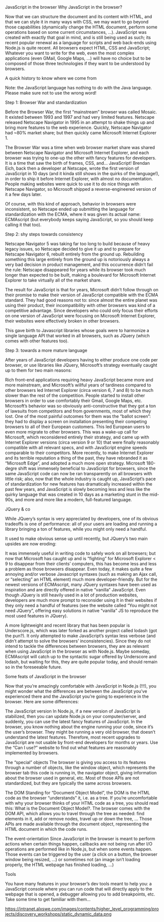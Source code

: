 JavaScript in the browser
Why JavaScript in the browser?

Now that we can structure the document and its content with HTML, and that we can style it in many ways with CSS, we may want to go beyond those capabilities (dynamically change the HTML document, perform some operations based on some current circumstances, …). JavaScript was created with exactly that goal in mind, and is still being used as such; its recent popular renewal as a language for scripts and web back-ends using Node.js is quite recent. All browsers expect HTML, CSS and JavaScript; Whatever you want to write for the web, even the most complex applications (even GMail, Google Maps, …) will have no choice but to be composed of those three technologies if they want to be understood by browsers.

A quick history to know where we come from

Note: the JavaScript language has nothing to do with the Java language. Please make sure not to use the wrong word!

Step 1: Browser War and standardization

Before the Browser War, the first “mainstream” browser was called Mosaic. It existed between 1993 and 1997 and had very limited features. Netscape released Netscape Navigator in 1995 in an attempt to shake things up and bring more features to the web experience. Quickly, Netscape Navigator had ~80% market share; but then quickly came Microsoft Internet Explorer 1.

The Browser War was a time when web browser market share was shared between Netscape Navigator and Microsoft Internet Explorer, and each browser was trying to one-up the other with fancy features for developers. It is a time that saw the birth of frames, CSS, and… JavaScript! Brendan Eich, back then a developer at Netscape, wrote the first version of JavaScript in 10 days (and it kinda still shows in the quirks of the language!), in order to ship it before Internet Explorer, with almost no documentation. People making websites were quick to use it to do nice things with Netscape Navigator, so Microsoft shipped a reverse-engineered version of it a few days later.

Of course, with this kind of approach, behavior in browsers were inconsistent, so Netscape ended up submitting the language for standardization with the ECMA, where it was given its actual name: ECMAscript (but everybody keeps saying JavaScript, so you should keep calling it that too).

Step 2: shy steps towards consistency

Netscape Navigator 5 was taking far too long to build because of heavy legacy issues, so Netscape decided to give it up and to prepare for Netscape Navigator 6, rebuilt entirely from the ground up. Rebuilding something this large entirely from the ground up is notoriously always a very bad decision in product management, and this occurrence didn’t fail the rule: Netscape disappeared for years while its browser took much longer than expected to be built, making a boulevard for Microsoft Internet Explorer to take virtually all of the market share.

The result for JavaScript is that for years, Microsoft didn’t follow through on their promise to make their version of JavaScript compatible with the ECMA standard. They had good reasons not to: since almost the entire planet was using their product, their incompatibility with other browsers was kind of a competitive advantage. Since developers who could only focus their efforts on one version of JavaScript were focusing on Microsoft Internet Explorer, their websites were effectively broken in other browsers.

This gave birth to Javascript libraries whose goals were to harmonize a single language API that worked in all browsers, such as JQuery (which comes with other features too).

Step 3: towards a more mature language

After years of JavaScript developers having to either produce one code per browser, or use libraries like JQuery, Microsoft’s strategy eventually caught up to them for two main reasons:

Rich front-end applications requiring heavy JavaScript became more and more mainstream, and Microsoft’s willful years of tardiness compared to other browsers led Internet Explorer (circa version 6, 7 and 8) to be much slower than the rest of the competition. People started to install other browsers in order to use comfortably their Gmail, Google Maps, etc.
Microsoft’s behavior was so obviously anti-constructive that they got a ton of lawsuits from competitors and from governments, most of which they lost. One of the most painful outcomes for them was the “ballot screen”: they had to display a screen on installation presenting their competing browsers to all of their European customers. This led European users to even more migrate to other browsers. This was a wake-up call for Microsoft, which reconsidered entirely their strategy, and came up with Internet Explorer versions (circa version 9 or 10) that were finally reasonably compatible with all relevant specs, and with JavaScript engine speeds comparable to their competitors. More recently, to make Internet Explorer and its terrible reputation a thing of the past, they have rebranded it as “Microsoft Edge”, and adopted a much more open strategy.
Microsoft 180-degre shift was immensely beneficial to JavaScript for browsers, since the same JavaScript code can now be ran transparently on all browsers with little risk; also, now that the whole industry is caught up, JavaScript’s pace of standardization for new features has dramatically increased within the past few years, and JavaScript is slowly becoming less and less like the quirky language that was created in 10 days as a marketing stunt in the mid-90s, and more and more like a modern, full-featured language.

JQuery & co

While JQuery’s syntax is very appreciated by developers, one of its obvious tradeoffs is one of performance: all of your users are loading and running a library bringing a ton of features, while you might only need a handful.

It used to make obvious sense up until recently, but JQuery’s two main upsides are now eroding:

It was immensely useful in writing code to safely work on all browsers; but now that Microsoft has caught up and is “fighting” for Microsoft Explorer < 9 to disappear from their clients’ computers, this has become less and less a problem as those browsers disappear.
Even today, it makes quite a few annoying and/or verbose Javascript syntaxes (such as making an Ajax call, or “selecting” an HTML element) much more developer-friendly. But for the newest versions of ECMAscript, many JQuery syntaxes have been used as inspiration and are directly offered in native “vanilla” JavaScript.
Even though JQuery is still heavily used in a lot of production websites, developers are much more prompt to reconsider using it in their websites if they only need a handful of features (see the website called “You might not need JQuery”, offering easy solutions in native “vanilla” JS to reproduce the most used features in JQuery).

A more lightweight and recent library that has been popular is Underscore.js, which was later forked as another project called lodash (got the pun?). It only attempted to make JavaScript’s syntax less verbose (and didn’t attempt to solve the browsers’ inconsistencies). Since they do not intend to tackle the differences between browsers, they are as relevant when using JavaScript in the browser as with Node.js. Maybe someday, ECMAscript will catch up to the syntactic sugar offered by Underscore and lodash, but waiting for this, they are quite popular today, and should remain so in the foreseeable future.

Some feats of JavaScript in the browser

Now that you’re amazingly comfortable with JavaScript in Node.js (!!!), you might wonder what the differences are between the JavaScript you’ve experienced there and the JavaScript you’re going to experience in the browser. Here are some differences:

The JavaScript version In Node.js, if a new version of JavaScript is stabilized, then you can update Node.js on your computer/server, and suddenly, you can use the latest fancy features of JavaScript. In the browser, you know nothing about the engine running your code, since it’s the user’s browser. They might be running a very old browser, that doesn’t understand the latest features. Therefore, most recent upgrades to JavaScript are not usable by front-end developers for months or years. Use the “Can I use?” website to find out what features are reasonably implemented by browsers.

The “special” objects The browser is giving you access to its features through a number of objects, like the window object, which represents the browser tab this code is running in, the navigator object, giving information about the browser used in general, etc. Most of those APIs are not standardized, but they are typically the same across browsers.

The DOM Standing for “Document Object Model”, the DOM is the HTML code as the browser “understands” it, i.e. as a tree. If you’re uncomfortable with why your browser thinks of your HTML code as a tree, you should read this: What is the Document Object Model?. The browser comes with the DOM API, which allows you to travel through the tree as needed: find elements in it, add or remove nodes, travel up or down the tree, … Those APIs are made available through the document object, representing the HTML document in which the code runs.

The event-orientation Since JavaScript in the browser is meant to perform actions when certain things happen, callbacks are not being run after I/O operations are performed like in Node.js, but when some events happen. Those events can be triggered by the user (a click on a button, the browser window being resized, …) or sometimes not (an image isn’t loading properly, the HTML webpage has finished loading, …)

Tools

You have many features in your browser’s dev tools meant to help you: a JavaScript console where you can run code that will directly apply to the webpage that is opened, a debugger allowing you to add breakpoints, etc. Take some time to get familiar with them…

https://intranet.alxswe.com/images/contents/higher_level_programming/projects/discovery_workshops/static_dynamic_data.png
